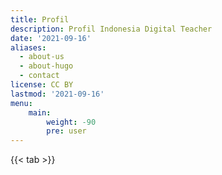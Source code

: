```yaml
---
title: Profil
description: Profil Indonesia Digital Teacher
date: '2021-09-16'
aliases:
  - about-us
  - about-hugo
  - contact
license: CC BY
lastmod: '2021-09-16'
menu:
    main:
        weight: -90
        pre: user
---
```


{{< tab >}}
